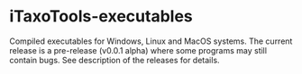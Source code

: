 # iTaxoTools-executables
Compiled executables for Windows, Linux and MacOS systems. The current release is a pre-release (v0.0.1 alpha) where some programs may still contain bugs. See description of the releases for details. 
